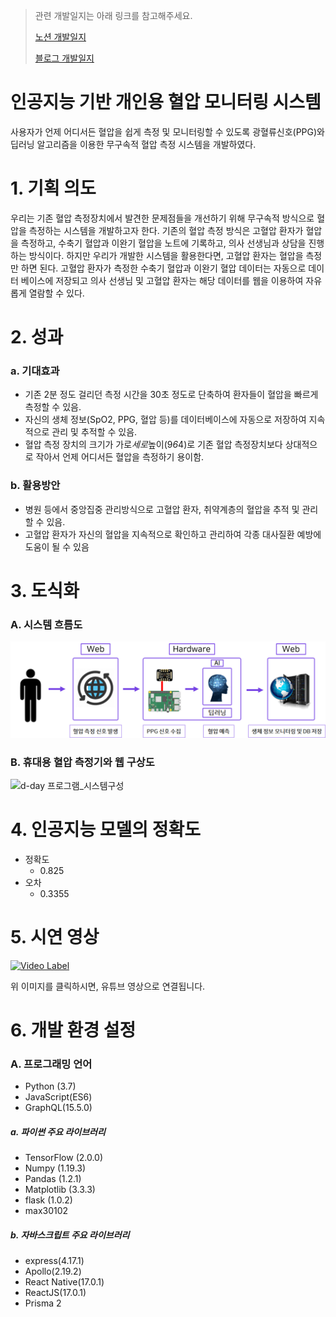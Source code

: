 > 관련 개발일지는 아래 링크를 참고해주세요.
> 
> [노션 개발일지](https://mildsalmon.notion.site/AI-based-blood-pressure-monitoring-system-56a07290a6994a19961494bcaecf1387)
> 
> [블로그 개발일지](https://blex.me/@mildsalmon/%EC%A1%B8%EC%97%85%EC%9E%91%ED%92%88-%EC%9D%B8%EA%B3%B5%EC%A7%80%EB%8A%A5-%EA%B8%B0%EB%B0%98-%EA%B0%9C%EC%9D%B8%EC%9A%A9-%ED%98%88%EC%95%95-%EB%AA%A8%EB%8B%88%ED%84%B0%EB%A7%81-%EC%8B%9C%EC%8A%A4%ED%85%9C)

# 인공지능 기반 개인용 혈압 모니터링 시스템

사용자가 언제 어디서든 혈압을 쉽게 측정 및 모니터링할 수 있도록 광혈류신호(PPG)와 딥러닝 알고리즘을 이용한 무구속적 혈압 측정 시스템을 개발하였다.

# 1. 기획 의도

우리는 기존 혈압 측정장치에서 발견한 문제점들을 개선하기 위해 무구속적 방식으로 혈압을 측정하는 시스템을 개발하고자 한다. 기존의 혈압 측정 방식은 고혈압 환자가 혈압을 측정하고, 수축기 혈압과 이완기 혈압을 노트에 기록하고, 의사 선생님과 상담을 진행하는 방식이다. 하지만 우리가 개발한 시스템을 활용한다면, 고혈압 환자는 혈압을 측정만 하면 된다. 고혈압 환자가 측정한 수축기 혈압과 이완기 혈압 데이터는 자동으로 데이터 베이스에 저장되고 의사 선생님 및 고혈압 환자는 해당 데이터를 웹을 이용하여 자유롭게 열람할 수 있다.

# 2. 성과

### a. 기대효과

- 기존 2분 정도 걸리던 측정 시간을 30초 정도로 단축하여 환자들이 혈압을 빠르게 측정할 수 있음.
- 자신의 생체 정보(SpO2, PPG, 혈압 등)를 데이터베이스에 자동으로 저장하여 지속적으로 관리 및 추적할 수 있음.
- 혈압 측정 장치의 크기가 가로*세로*높이(9*6*4)로 기존 혈압 측정장치보다 상대적으로 작아서 언제 어디서든 혈압을 측정하기 용이함.

### b. 활용방안

- 병원 등에서 중앙집중 관리방식으로 고혈압 환자, 취약계층의 혈압을 추적 및 관리할 수 있음.
- 고혈압 환자가 자신의 혈압을 지속적으로 확인하고 관리하여 각종 대사질환 예방에 도움이 될 수 있음

# 3. 도식화

### A. 시스템 흐름도

![d-day 프로그램_시스템구성](/image/readme/system_flow.png)

### B. 휴대용 혈압 측정기와 웹 구상도

![d-day 프로그램_시스템구성](/image/readme/pic.png)

# 4. 인공지능 모델의 정확도

- 정확도
  - 0.825
- 오차
  - 0.3355

# 5. 시연 영상

[![Video Label](http://img.youtube.com/vi/XBB2TYRd4N4/0.jpg)](https://youtu.be/XBB2TYRd4N4)

위 이미지를 클릭하시면, 유튜브 영상으로 연결됩니다.

# 6. 개발 환경 설정

### A. 프로그래밍 언어
- Python (3.7)
- JavaScript(ES6)
- GraphQL(15.5.0)
    
##### a. 파이썬 주요 라이브러리
- TensorFlow (2.0.0)
- Numpy (1.19.3)
- Pandas (1.2.1)
- Matplotlib (3.3.3)
- flask (1.0.2)
- max30102

##### b. 자바스크립트 주요 라이브러리
- express(4.17.1)
- Apollo(2.19.2)
- React Native(17.0.1)
- ReactJS(17.0.1)
- Prisma 2
